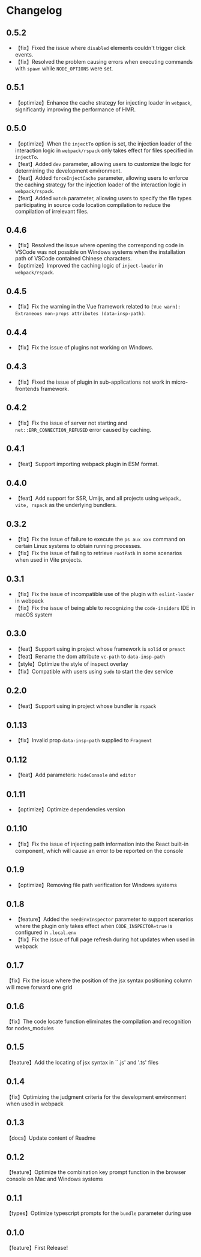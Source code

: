 # Changelog

## 0.5.2

- 【fix】Fixed the issue where `disabled` elements couldn't trigger click events.
- 【fix】Resolved the problem causing errors when executing commands with `spawn` while `NODE_OPTIONS` were set.

## 0.5.1

- 【optimize】Enhance the cache strategy for injecting loader in `webpack`, significantly improving the performance of HMR.

## 0.5.0

- 【optimize】When the `injectTo` option is set, the injection loader of the interaction logic in `webpack/rspack` only takes effect for files specified in `injectTo`.
- 【feat】Added `dev` parameter, allowing users to customize the logic for determining the development environment.
- 【feat】Added `forceInjectCache` parameter, allowing users to enforce the caching strategy for the injection loader of the interaction logic in `webpack/rspack`.
- 【feat】Added `match` parameter, allowing users to specify the file types participating in source code location compilation to reduce the compilation of irrelevant files.

## 0.4.6

- 【fix】Resolved the issue where opening the corresponding code in VSCode was not possible on Windows systems when the installation path of VSCode contained Chinese characters.
- 【optimize】Improved the caching logic of `inject-loader` in `webpack/rspack`.

## 0.4.5

- 【fix】Fix the warning in the Vue framework related to `[Vue warn]: Extraneous non-props attributes (data-insp-path)`.

## 0.4.4

- 【fix】Fix the issue of plugins not working on Windows.

## 0.4.3

- 【fix】Fixed the issue of plugin in sub-applications not work in micro-frontends framework.

## 0.4.2

- 【fix】Fix the issue of server not starting and `net::ERR_CONNECTION_REFUSED` error caused by caching.

## 0.4.1

- 【feat】Support importing webpack plugin in ESM format.

## 0.4.0

- 【feat】Add support for SSR, Umijs, and all projects using `webpack, vite, rspack` as the underlying bundlers.

## 0.3.2

- 【fix】Fix the issue of failure to execute the `ps aux xxx` command on certain Linux systems to obtain running processes.
- 【fix】Fix the issue of failing to retrieve `rootPath` in some scenarios when used in Vite projects.

## 0.3.1

- 【fix】Fix the issue of incompatible use of the plugin with `eslint-loader` in webpack
- 【fix】Fix the issue of being able to recognizing the `code-insiders` IDE in macOS system

## 0.3.0

- 【feat】Support using in project whose framework is `solid` or `preact`
- 【feat】Rename the dom attribute `vc-path` to `data-insp-path`
- 【style】Optimize the style of inspect overlay
- 【fix】Compatible with users using `sudo` to start the dev service

## 0.2.0

- 【feat】Support using in project whose bundler is `rspack`

## 0.1.13

- 【fix】Invalid prop `data-insp-path` supplied to `Fragment`

## 0.1.12

- 【feat】Add parameters: `hideConsole` and `editor`

## 0.1.11

- 【optimize】Optimize dependencies version

## 0.1.10

- 【fix】Fix the issue of injecting path information into the React built-in component, which will cause an error to be reported on the console

## 0.1.9

- 【optimize】Removing file path verification for Windows systems

## 0.1.8

- 【feature】Added the `needEnvInspector` parameter to support scenarios where the plugin only takes effect when `CODE_INSPECTOR=true` is configured in `.local.env`
- 【fix】Fix the issue of full page refresh during hot updates when used in webpack

## 0.1.7

【fix】Fix the issue where the position of the jsx syntax positioning column will move forward one grid

## 0.1.6

【fix】The code locate function eliminates the compilation and recognition for nodes_modules

## 0.1.5

【feature】Add the locating of jsx syntax in ``.js' and '.ts' files

## 0.1.4

【fix】Optimizing the judgment criteria for the development environment when used in webpack

## 0.1.3

【docs】Update content of Readme

## 0.1.2

【feature】Optimize the combination key prompt function in the browser console on Mac and Windows systems

## 0.1.1

【types】Optimize typescript prompts for the `bundle` parameter during use

## 0.1.0

【feature】First Release!
